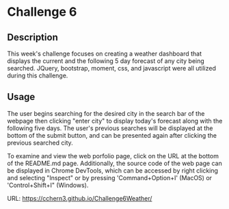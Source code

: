 # Challenge 6
## Description

This week's challenge focuses on creating a weather dashboard that displays the current and the following 5 day forecast of any city being searched. JQuery, bootstrap, moment, css, and javascript were all utilized during this challenge. 

## Usage
The user begins searching for the desired city in the search bar of the webpage then clicking "enter city" to display today's forecast along with the following five days. The user's previous searches will be displayed at the bottom of the submit button, and can be presented again after clicking the previous searched city.

To examine and view the web porfolio page, click on the URL at the bottom of the README.md page. Additionally, the source code of the web page can be displayed in Chrome DevTools, which can be accessed by right clicking and selecting "Inspect" or by pressing 'Command+Option+I' (MacOS) or 'Control+Shift+I" (Windows).



URL: https://cchern3.github.io/Challenge6Weather/


